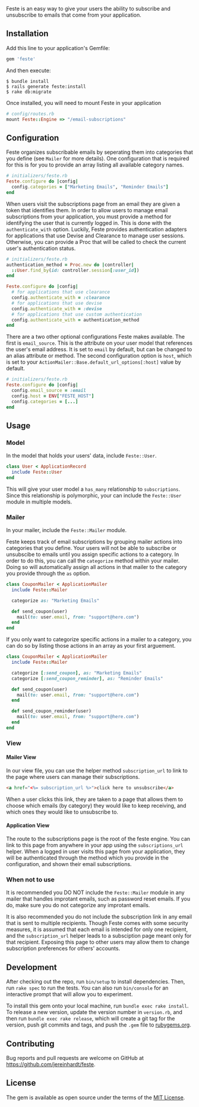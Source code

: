 Feste is an easy way to give your users the ability to subscribe and unsubscribe to emails that come from your application.

## Installation

Add this line to your application's Gemfile:

```ruby
gem 'feste'
```

And then execute:

    $ bundle install
    $ rails generate feste:install
    $ rake db:migrate

Once installed, you will need to mount Feste in your application

```ruby
# config/routes.rb
mount Feste::Engine => "/email-subscriptions"
```

## Configuration

Feste organizes subscribable emails by seperating them into categories that you define (see `Mailer` for more details).  One configuration that is required for this is for you to provide an array listing all available category names.

```ruby
# initializers/feste.rb
Feste.configure do |config|
  config.categories = ["Marketing Emails", "Reminder Emails"]
end
```
When users visit the subscriptions page from an email they are given a token that identifies them.  In order to allow users to manage email subscriptions from your application, you must provide a method for identifying the user that is currently logged in.  This is done with the `authenticate_with` option.  Luckily, Feste provides authentication adapters for applications that use Devise and Clearance to manage user sessions.  Otherwise, you can provide a Proc that will be called to check the current user's authentication status.

```ruby
# initializers/feste.rb
authentication_method = Proc.new do |controller|
  ::User.find_by(id: controller.session[:user_id])
end

Feste.configure do |config|
  # for applications that use clearance
  config.authenticate_with = :clearance
  # for applications that use devise
  config.authenticate_with = :devise
  # for applications that use custom authentication
  config.authenticate_with = authentication_method
end
```

There are a two other optional configurations Feste makes available.  The first is `email_source`.  This is the attribute on your user model that references the user's email address.  It is set to `email` by default, but can be changed to an alias attribute or method.  The second configuration option is `host`, which is set to your `ActionMailer::Base.default_url_options[:host]` value by default.

```ruby
# initializers/feste.rb
Feste.configure do |config|
  config.email_source = :email
  config.host = ENV["FESTE_HOST"]
  config.categories = [...]
end
```

## Usage

### Model

In the model that holds your users' data, include `Feste::User`.

```ruby
class User < ApplicationRecord
  include Feste::User
end
```

This will give your user model a `has_many` relationship to `subscriptions`.  Since this relationship is polymorphic, your can include the `Feste::User` module in multiple models.

### Mailer

In your mailer, include the `Feste::Mailer` module.

Feste keeps track of email subscriptions by grouping mailer actions into categories that you define.  Your users will not be able to subscribe or unsubscibe to emails until you assign specific actions to a category.  In order to do this, you can call the `categorize` method within your mailer.  Doing so will automatically assign all actions in that mailer to the category you provide through the `as` option.

```ruby
class CouponMailer < ApplicationMailer
  include Feste::Mailer

  categorize as: "Marketing Emails"

  def send_coupon(user)
    mail(to: user.email, from: "support@here.com")
  end
end
```

If you only want to categorize specific actions in a mailer to a category, you can do so by listing those actions in an array as your first arguement.

```ruby
class CouponMailer < ApplicationMailer
  include Feste::Mailer

  categorize [:send_coupon], as: "Marketing Emails"
  categorize [:send_coupon_reminder], as: "Reminder Emails"

  def send_coupon(user)
    mail(to: user.email, from: "support@here.com")
  end

  def send_coupon_reminder(user)
    mail(to: user.email, from: "support@here.com")
  end
end
```

### View

#### Mailer View

In our view file, you can use the helper method `subscription_url` to link to the page where users can manage their subscriptions.

```html
<a href="<%= subscription_url %>">click here to unsubscribe</a> 
```

When a user clicks this link, they are taken to a page that allows them to choose which emails (by category) they would like to keep receiving, and which ones they would like to unsubscribe to. 

#### Application View

The route to the subscriptions page is the root of the feste engine.  You can link to this page from anywhere in your app using the `subscriptions_url` helper.  When a logged in user visits this page from your application, they will be authenticated through the method which you provide in the configuration, and shown their email subscriptions.

### When not to use

It is recommended you DO NOT include the `Feste::Mailer` module in any mailer that handles improtant emails, such as password reset emails.  If you do, make sure you do not categorize any improtant emails.

It is also recommended you do not include the subscription link in any email that is sent to multiple recipients.  Though Feste comes with some security measures, it is assumed that each email is intended for only one recipient, and the `subscription_url` helper leads to a subsciption page meant only for that recipient.  Exposing this page to other users may allow them to change subscription preferences for others' accounts.

## Development

After checking out the repo, run `bin/setup` to install dependencies. Then, run `rake spec` to run the tests. You can also run `bin/console` for an interactive prompt that will allow you to experiment.

To install this gem onto your local machine, run `bundle exec rake install`. To release a new version, update the version number in `version.rb`, and then run `bundle exec rake release`, which will create a git tag for the version, push git commits and tags, and push the `.gem` file to [rubygems.org](https://rubygems.org).

## Contributing

Bug reports and pull requests are welcome on GitHub at https://github.com/jereinhardt/feste.


## License

The gem is available as open source under the terms of the [MIT License](http://opensource.org/licenses/MIT).

